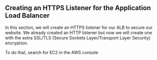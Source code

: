 ## Creating an HTTPS Listener for the Application Load Balancer

In this section, we will create an HTTPS listener for our ALB to secure our website. We already created an HTTP listener but now we will create one with the extra SSL/TLS (Secure Sockets Layer/Transport Layer Security) encryption.

To do that, search for EC2 in the AWS console

